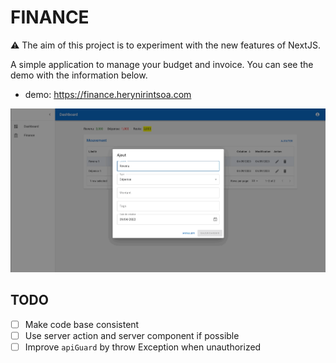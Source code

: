 # FINANCE

⚠️ The aim of this project is to experiment with the new features of NextJS.

A simple application to manage your budget and invoice. You can see the demo with the information below.

- demo: <https://finance.herynirintsoa.com>

![Finance demo](https://github.com/heryTz/finance/blob/main/demo.gif)

## TODO

- [ ] Make code base consistent
- [ ] Use server action and server component if possible
- [ ] Improve ```apiGuard``` by throw Exception when unauthorized
